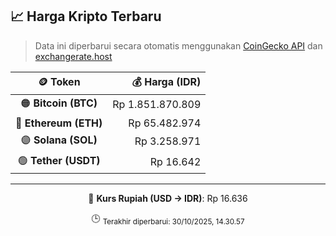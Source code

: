 

<!-- HARGA_KRIPTO -->
## 📈 Harga Kripto Terbaru

> Data ini diperbarui secara otomatis menggunakan [CoinGecko API](https://www.coingecko.com/) dan [exchangerate.host](https://exchangerate.host/)

<div align="center">

| 🪙 Token | 💰 Harga (IDR) |
|:------:|---------------:|
| 🟠 **Bitcoin (BTC)**   | Rp 1.851.870.809 |
| 🔵 **Ethereum (ETH)**  | Rp 65.482.974 |
| 🟣 **Solana (SOL)**    | Rp 3.258.971 |
| 🟢 **Tether (USDT)**   | Rp 16.642 |

---

💱 **Kurs Rupiah (USD → IDR)**: Rp 16.636

🕒 <sub>Terakhir diperbarui: 30/10/2025, 14.30.57</sub>

</div>
<!-- /HARGA_KRIPTO -->